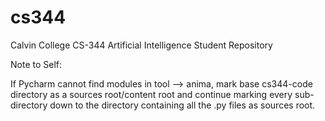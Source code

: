 # cs344
Calvin College CS-344 Artificial Intelligence Student Repository

Note to Self:

If Pycharm cannot find modules in tool --> anima, mark base cs344-code directory
as a sources root/content root and continue marking every sub-directory down to
the directory containing all the .py files as sources root.
